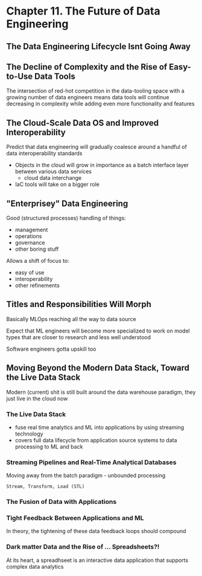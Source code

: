 # Chapter 11. The Future of Data Engineering

## The Data Engineering Lifecycle Isnt Going Away

## The Decline of Complexity and the Rise of Easy-to-Use Data Tools

The intersection of red-hot competition in the data-tooling space with a growing number of data engineers means data tools will continue decreasing in complexity while adding even more functionality and features

## The Cloud-Scale Data OS and Improved Interoperability

Predict that data engineering will gradually coalesce around a handful of data interoperability standards

- Objects in the cloud will grow in importance as a batch interface layer between various data services
  - cloud data interchange
- IaC tools will take on a bigger role

## "Enterprisey" Data Engineering

Good (structured processes) handling of things:

- management
- operations
- governance
- other boring stuff

Allows a shift of focus to:

- easy of use
- interoperability
- other refinements

## Titles and Responsibilities Will Morph

Basically MLOps reaching all the way to data source

Expect that ML engineers will become more specialized to work on model types that are closer to research and less well understood

Software engineers gotta upskill too

## Moving Beyond the Modern Data Stack, Toward the Live Data Stack

Modern (current) shit is still built around the data warehouse paradigm, they just live in the cloud now

### The Live Data Stack

- fuse real time analytics and ML into applications by using streaming technology
- covers full data lifecycle from application source systems to data processing to ML and back

### Streaming Pipelines and Real-Time Analytical Databases

Moving away from the batch paradigm - unbounded processing

`Stream, Transform, Load (STL)`

### The Fusion of Data with Applications

### Tight Feedback Between Applications and ML

In theory, the tightening of these data feedback loops should compound

### Dark matter Data and the Rise of ... Spreadsheets?!

At its heart, a spreadhseet is an interactive data application that supports complex data analytics
